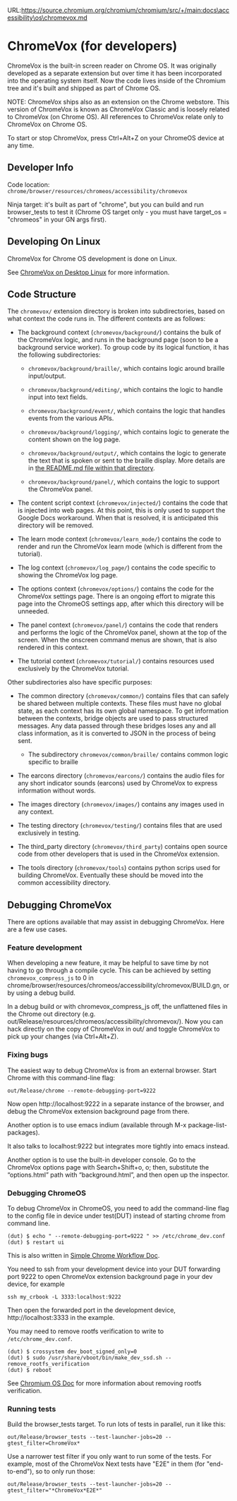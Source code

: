 URL:https://source.chromium.org/chromium/chromium/src/+/main:docs\accessibility\os\chromevox.md
# ChromeVox (for developers)

ChromeVox is the built-in screen reader on Chrome OS. It was originally
developed as a separate extension but over time it has been incorporated into
the operating system itself. Now the code lives inside of the Chromium
tree and it's built and shipped as part of Chrome OS.

NOTE: ChromeVox ships also as an extension on the Chrome webstore. This version
of ChromeVox is known as ChromeVox Classic and is loosely related to ChromeVox
(on Chrome OS). All references to ChromeVox relate only to ChromeVox on Chrome
OS.

To start or stop ChromeVox, press Ctrl+Alt+Z on your ChromeOS device at any
time.

## Developer Info

Code location: ```chrome/browser/resources/chromeos/accessibility/chromevox```

Ninja target: it's built as part of "chrome", but you can build and run
browser_tests to test it (Chrome OS target only - you must have target_os =
"chromeos" in your GN args first).

## Developing On Linux

ChromeVox for Chrome OS development is done on Linux.

See [ChromeVox on Desktop Linux](chromevox_on_desktop_linux.md)
for more information.

## Code Structure

The `chromevox/` extension directory is broken into subdirectories, based on
what context the code runs in. The different contexts are as follows:

* The background context (`chromevox/background/`) contains the bulk of the
ChromeVox logic, and runs in the background page (soon to be a background
service worker). To group code by its logical function, it has the following
subdirectories:

    - `chromevox/background/braille/`, which contains logic around braille
    input/output.

    - `chromevox/background/editing/`, which contains the logic to handle input
    into text fields.

    - `chromevox/background/event/`, which contains the logic that handles
    events from the various APIs.

    - `chromevox/background/logging/`, which contains logic to generate the
      content shown on the log page.

    - `chromevox/background/output/`, which contains the logic to generate the
      text that is spoken or sent to the braille display. More details are in
      [the README.md file within that directory](/chrome/browser/resources/chromeos/accessibility/chromevox/background/output/).

    - `chromevox/background/panel/`, which contains the logic to support the
      ChromeVox panel.

* The content script context (`chromevox/injected/`) contains the code that is
injected into web pages. At this point, this is only used to support the Google
Docs workaround. When that is resolved, it is anticipated this directory will be
removed.

* The learn mode context (`chromevox/learn_mode/`) contains the code to render
and run the ChromeVox learn mode (which is different from the tutorial).

* The log context (`chromevox/log_page/`) contains the code specific to showing
the ChromeVox log page.

* The options context (`chromevox/options/`) contains the code for the ChromeVox
settings page. There is an ongoing effort to migrate this page into the ChromeOS
settings app, after which this directory will be unneeded.

* The panel context (`chromevox/panel/`) contains the code that renders and
performs the logic of the ChromeVox panel, shown at the top of the screen. When
the onscreen command menus are shown, that is also rendered in this context.

* The tutorial context (`chromevox/tutorial/`) contains resources used
exclusively by the ChromeVox tutorial.

Other subdirectories also have specific purposes:

* The common directory (`chromevox/common/`) contains files that can safely be
shared between multiple contexts. These files must have no global state, as each
context has its own global namespace. To get information between the contexts,
bridge objects are used to pass structured messages. Any data passed through
these bridges loses any and all class information, as it is converted to JSON in
the process of being sent.

    - The subdirectory `chromevox/common/braille/` contains common logic
      specific to braille

* The earcons directory (`chromevox/earcons/`) contains the audio files for any
short indicator sounds (earcons) used by ChromeVox to express information
without words.

* The images directory (`chromevox/images/`) contains any images used in any
context.

* The testing directory (`chromevox/testing/`) contains files that are used
exclusively in testing.

* The third_party directory (`chromevox/third_party`) contains open source code
from other developers that is used in the ChromeVox extension.

* The tools directory (`chromevox/tools`) contains python scrips used for
building ChromeVox. Eventually these should be moved into the common
accessibility directory.

## Debugging ChromeVox

There are options available that may assist in debugging ChromeVox. Here are a
few use cases.

### Feature development

When developing a new feature, it may be helpful to save time by not having to
go through a compile cycle. This can be achieved by setting
```chromevox_compress_js``` to 0 in
chrome/browser/resources/chromeos/accessibility/chromevox/BUILD.gn, or by using
a debug build.

In a debug build or with chromevox_compress_js off, the unflattened files in the
Chrome out directory
(e.g. out/Release/resources/chromeos/accessibility/chromevox/). Now you
can hack directly on the copy of ChromeVox in out/ and toggle ChromeVox to pick
up your changes (via Ctrl+Alt+Z).

### Fixing bugs

The easiest way to debug ChromeVox is from an external browser. Start Chrome
with this command-line flag:

```out/Release/chrome --remote-debugging-port=9222```

Now open http://localhost:9222 in a separate instance of the browser, and debug the ChromeVox extension background page from there.

Another option is to use emacs indium (available through M-x
package-list-packages).

It also talks to localhost:9222 but integrates more tightly into emacs instead.

Another option is to use the built-in developer console. Go to the
ChromeVox options page with Search+Shift+o, o; then, substitute the
“options.html” path with “background.html”, and then open up the
inspector.

### Debugging ChromeOS

To debug ChromeVox in ChromeOS, you need to add the command-line flag to the
config file in device under test(DUT) instead of starting chrome from command
line.

```
(dut) $ echo " --remote-debugging-port=9222 " >> /etc/chrome_dev.conf
(dut) $ restart ui
```

This is also written in
[Simple Chrome Workflow Doc](https://chromium.googlesource.com/chromiumos/docs/+/HEAD/simple_chrome_workflow.md#command_line-flags-and-environment-variables).

You need to ssh from your development device into your DUT forwarding port 9222
to open ChromeVox extension background page in your dev device, for example
```
ssh my_crbook -L 3333:localhost:9222
```

Then open the forwarded port in the development device, http://localhost:3333 in
the example.

You may need to remove rootfs verification to write to `/etc/chrome_dev.conf`.

```
(dut) $ crossystem dev_boot_signed_only=0
(dut) $ sudo /usr/share/vboot/bin/make_dev_ssd.sh --remove_rootfs_verification
(dut) $ reboot
```

See
[Chromium OS Doc](https://chromium.googlesource.com/chromiumos/docs/+/HEAD/developer_mode.md#disable-verity)
for more information about removing rootfs verification.

### Running tests

Build the browser_tests target. To run lots of tests in parallel, run it like
this:

```
out/Release/browser_tests --test-launcher-jobs=20 --gtest_filter=ChromeVox*
```

Use a narrower test filter if you only want to run some of the tests. For
example, most of the ChromeVox Next tests have "E2E" in them (for "end-to-end"),
so to only run those:

```out/Release/browser_tests --test-launcher-jobs=20 --gtest_filter="*ChromeVox*E2E*"```
